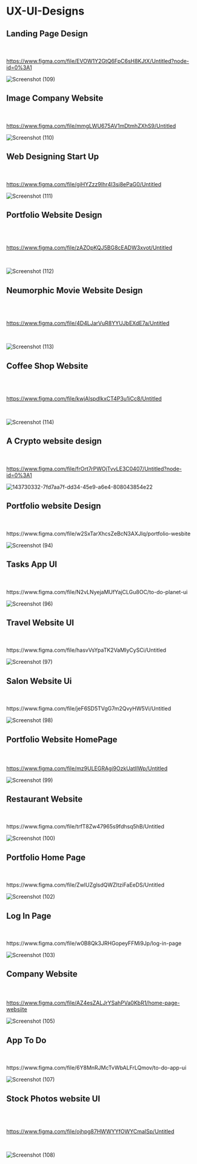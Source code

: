 # UX-UI-Designs



<h2>Landing Page Design</h2>
    
<br><br>
https://www.figma.com/file/EVOW1Y2GtQ6FpC6sH8KJtX/Untitled?node-id=0%3A1
<br>


![Screenshot (109)](https://user-images.githubusercontent.com/71920970/150732700-27af5f3d-94d2-42ee-bb67-5a532153ac68.png)



<h2>Image Company Website</h2>
    
<br><br>
https://www.figma.com/file/mmgLWU675AV1mDtmhZXhS9/Untitled
<br>

![Screenshot (110)](https://user-images.githubusercontent.com/71920970/150732965-2c7ffd09-2863-41a9-8d06-d9110b7667a6.png)


<h2>Web Designing Start Up</h2>
    
<br><br>
https://www.figma.com/file/giHYZzz9Ihr4I3si8ePaG0/Untitled
<br>


![Screenshot (111)](https://user-images.githubusercontent.com/71920970/150733210-5cbc10e0-b0e4-40fa-af86-2fd6507b85a5.png)


<h2>Portfolio Website Design</h2>
    
<br><br>

https://www.figma.com/file/zAZOpKQJ5BG8cEADW3xvot/Untitled

<br>

![Screenshot (112)](https://user-images.githubusercontent.com/71920970/150733345-6d839c8f-f417-48d3-a6d0-e53cc71bb68b.png)



<h2>Neumorphic Movie Website Design</h2>
    
<br><br>

https://www.figma.com/file/4D4LJarVuR8YYUJbEXdE7a/Untitled

<br>

![Screenshot (113)](https://user-images.githubusercontent.com/71920970/150733482-44e5e66e-edc0-49d3-89c2-0c14c2d6640b.png)




<h2>Coffee Shop Website</h2>
    
<br><br>

https://www.figma.com/file/kwjAlspdIkxCT4P3u1iCc8/Untitled

<br>

![Screenshot (114)](https://user-images.githubusercontent.com/71920970/150733686-4228a8f1-b0b0-491e-b036-23d7e0d5bc3e.png)




<h2>A Crypto website design</h2>
    
<br><br>
https://www.figma.com/file/frOrt7rPWOjTvvLE3C0407/Untitled?node-id=0%3A1
<br>


![143730332-7fd7aa7f-dd34-45e9-a6e4-808043854e22](https://user-images.githubusercontent.com/71920970/143730345-1821a507-d9bb-4ad3-b422-d21bd0164efc.png)




<h2>Portfolio website Design</h2>
<br><br>
https://www.figma.com/file/w2SxTarXhcsZeBcN3AXJIq/portfolio-wesbite
<br>

![Screenshot (94)](https://user-images.githubusercontent.com/71920970/143730378-f3cc02f2-2731-4d58-8541-664420bc6b08.png)


<h2>Tasks App UI</h2>
<br><br>
https://www.figma.com/file/N2vLNyejaMUfYajCLGu8OC/to-do-planet-ui
<br>

![Screenshot (96)](https://user-images.githubusercontent.com/71920970/143730455-3b2e8ccf-6b78-4d26-bb20-293b6e7902e4.png)


<h2>Travel Website UI</h2>
<br><br>
https://www.figma.com/file/hasvVsYpaTK2VaMIyCySCi/Untitled
<br>


![Screenshot (97)](https://user-images.githubusercontent.com/71920970/143730509-df756b27-9b79-4c73-bc93-e7d0577191c0.png)



<h2>Salon Website Ui</h2>
<br><br>
https://www.figma.com/file/jeF6SD5TVgG7m2QvyHW5Vi/Untitled
<br>


![Screenshot (98)](https://user-images.githubusercontent.com/71920970/143733029-e2ae2fa7-27f9-45af-bbac-19412f0fafc2.png)

<h2>

Portfolio Website HomePage
    </h2>
<br><br>
https://www.figma.com/file/mz9ULEGRAgi9OzkUatIIWp/Untitled
<br>

![Screenshot (99)](https://user-images.githubusercontent.com/71920970/143730571-c0cb284e-eec8-44c8-bf06-b39dff6e30a4.png)


<h2>
    Restaurant Website
</h2>
<br><br>
https://www.figma.com/file/trfT8Zw47965s9fdhsq5hB/Untitled

<br>

![Screenshot (100)](https://user-images.githubusercontent.com/71920970/143730641-a3e79fa0-4344-414a-9a4d-e264522ec208.png)






<h2>
Portfolio Home Page
</h2>
<br><br>
https://www.figma.com/file/ZwIUZglsdQWZltziFaEeDS/Untitled

<br>

![Screenshot (102)](https://user-images.githubusercontent.com/71920970/143730714-e181b952-e753-4237-ad09-41e9a490bea0.png)


<h2>Log In Page
</h2>
<br><br>
https://www.figma.com/file/w0B8Qk3JRHGopeyFFMi9Jp/log-in-page

<br>

![Screenshot (103)](https://user-images.githubusercontent.com/71920970/143730770-ad6b91e8-a8c4-4d97-b99b-2cd64a171e67.png)



<h2>

Company Website
</h2>

<br><br>
https://www.figma.com/file/AZ4esZALJrYSahPVa0KbR1/home-page-websiite
<br>

![Screenshot (105)](https://user-images.githubusercontent.com/71920970/143730801-ebf04b43-d45a-4036-a97e-c094bf7948b3.png)



<h2>
App To Do
</h2>
<br>
<br>
https://www.figma.com/file/6Y8MnRJMcTvWbALFrLQmov/to-do-app-ui

<br>

![Screenshot (107)](https://user-images.githubusercontent.com/71920970/143730821-a56eb141-7763-4106-8a7c-786e291f08ca.png)


<h2>
Stock Photos website UI
</h2>
<br><br>

https://www.figma.com/file/ojhpg87HWWYYfOWYCmaISp/Untitled

<br>

![Screenshot (108)](https://user-images.githubusercontent.com/71920970/143730899-c72e0833-ff8e-424e-9f32-a07b5505e887.png)
